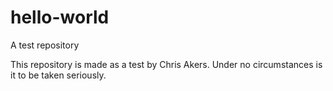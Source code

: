 # hello-world
A test repository

This repository is made as a test by Chris Akers. 
Under no circumstances is it to be taken seriously.
